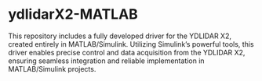 # ydlidarX2-MATLAB
This repository includes a fully developed driver for the YDLIDAR X2, created entirely in MATLAB/Simulink. Utilizing Simulink’s powerful tools, this driver enables precise control and data acquisition from the YDLIDAR X2, ensuring seamless integration and reliable implementation in MATLAB/Simulink projects.
